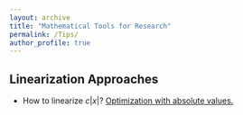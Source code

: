 ```yaml
---
layout: archive
title: "Mathematical Tools for Research"
permalink: /Tips/
author_profile: true
---
```


## Linearization Approaches 
* How to linearize $c|x|$?
[Optimization with absolute values.](https://optimization.cbe.cornell.edu/index.php?title=Optimization_with_absolute_values)

